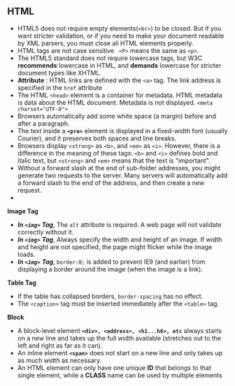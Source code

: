 ## HTML

 - HTML5 does not require empty elements(`<br>`) to be closed. But if you want stricter validation, or if you need to make your document readable by XML parsers, you must close all HTML elements properly.
 - HTML tags are not case sensitive ` <P>` means the same as `<p>`.
 - The HTML5 standard does not require lowercase tags, but W3C **recommends** lowercase in HTML, and **demands** lowercase for stricter document types like XHTML.
 - **Attribute** : HTML links are defined with the `<a>` tag. The link address is specified in the `href` attribute
 - The HTML `<head>` element is a container for metadata. HTML metadata is data about the HTML document. Metadata is not displayed. `<meta charset="UTF-8">`
 - Browsers automatically add some white space (a margin) before and after a paragraph.
 - The text inside a **`<pre>`** element is displayed in a fixed-width font (usually Courier), and it preserves both spaces and line breaks.
 - Browsers display `<strong>` as `<b>`, and `<em>` as `<i>`. However, there is a difference in the meaning of these tags: `<b>` and `<i>` defines bold and italic text, but `<strong>` and `<em>` means that the text is "important".
 - Without a forward slash at the end of sub-folder addresses, you might generate two requests to the server. Many servers will automatically add a forward slash to the end of the address, and then create a new request.
 - 
**Image Tag**
 - ***In `<img>` Tag***, The `alt` attribute is required. A web page will not validate correctly without it.
 - ***In `<img>` Tag***,  Always specify the width and height of an image. If width and height are not specified, the page might flicker while the image loads.
 - ***In `<img>` Tag***, `border:0;` is added to prevent IE9 (and earlier) from displaying a border around the image (when the image is a link).

**Table Tag**
 - If the table has collapsed borders, `border-spacing` has no effect.
 - The `<caption>` tag must be inserted immediately after the `<table>` tag.

**Block**
 - A block-level element **`<div>, <address>, <h1...h6>, etc`** always starts on a new line and takes up the full width available (stretches out to the left and right as far as it can).
 - An inline element **`<span>`** does not start on a new line and only takes up as much width as necessary.
 - An HTML element can only have one unique **ID** that belongs to that single element, while a **CLASS** name can be used by multiple elements

